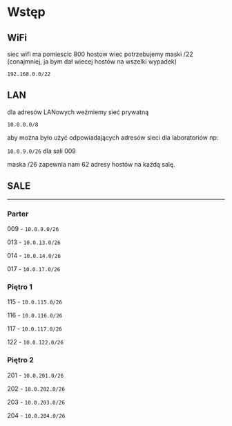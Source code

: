 # Wstęp

## WiFi

siec wifi ma pomiescic 800 hostow wiec potrzebujemy maski /22 (conajmniej, ja bym dał wiecej hostów na wszelki wypadek)

`192.168.0.0/22`

## LAN
dla adresów LANowych weźmiemy sieć prywatną 

`10.0.0.0/8`

aby można było użyć odpowiadających adresów sieci dla laboratoriów np:

`10.0.9.0/26` dla sali 009

maska /26 zapewnia nam 62 adresy hostów na każdą salę.

## SALE
---
### Parter
009 - `10.0.9.0/26`

013 - `10.0.13.0/26`

014 - `10.0.14.0/26`

017 - `10.0.17.0/26`
### Piętro 1
115 - `10.0.115.0/26`

116 - `10.0.116.0/26`

117 - `10.0.117.0/26`

122 - `10.0.122.0/26`
### Piętro 2
201 - `10.0.201.0/26`

202 - `10.0.202.0/26`

203 - `10.0.203.0/26`

204 - `10.0.204.0/26`
